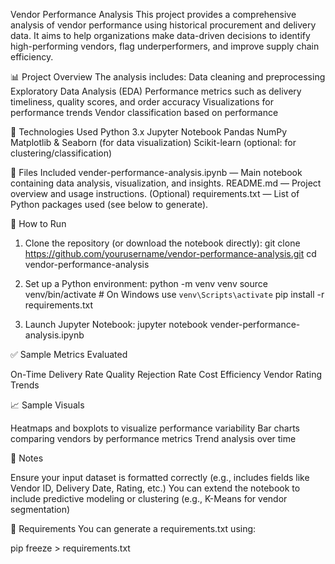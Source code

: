 Vendor Performance Analysis
This project provides a comprehensive analysis of vendor performance using historical procurement and delivery data. It aims to help organizations make data-driven decisions to identify high-performing vendors, flag underperformers, and improve supply chain efficiency.

📊 Project Overview
The analysis includes:
Data cleaning and preprocessing
Exploratory Data Analysis (EDA)
Performance metrics such as delivery timeliness, quality scores, and order accuracy
Visualizations for performance trends
Vendor classification based on performance

🧰 Technologies Used
Python 3.x
Jupyter Notebook
Pandas
NumPy
Matplotlib & Seaborn (for data visualization)
Scikit-learn (optional: for clustering/classification)

📁 Files Included
vender-performance-analysis.ipynb — Main notebook containing data analysis, visualization, and insights.
README.md — Project overview and usage instructions.
(Optional) requirements.txt — List of Python packages used (see below to generate).

🚀 How to Run
1. Clone the repository (or download the notebook directly):
git clone https://github.com/yourusername/vendor-performance-analysis.git
cd vendor-performance-analysis

2. Set up a Python environment:
python -m venv venv
source venv/bin/activate  # On Windows use `venv\Scripts\activate`
pip install -r requirements.txt

3. Launch Jupyter Notebook:
jupyter notebook vender-performance-analysis.ipynb

✅ Sample Metrics Evaluated

On-Time Delivery Rate
Quality Rejection Rate
Cost Efficiency
Vendor Rating Trends

📈 Sample Visuals

Heatmaps and boxplots to visualize performance variability
Bar charts comparing vendors by performance metrics
Trend analysis over time

📌 Notes

Ensure your input dataset is formatted correctly (e.g., includes fields like Vendor ID, Delivery Date, Rating, etc.)
You can extend the notebook to include predictive modeling or clustering (e.g., K-Means for vendor segmentation)

📃 Requirements
You can generate a requirements.txt using:

pip freeze > requirements.txt
